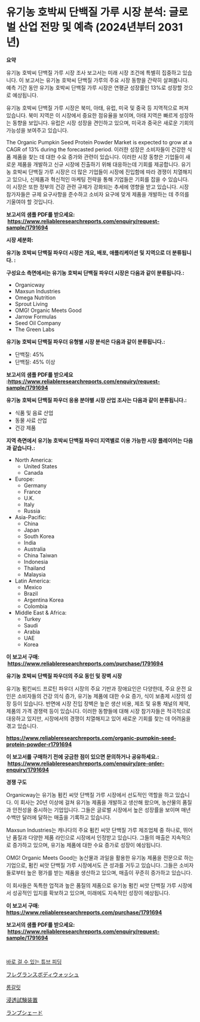 <p><h1>유기농 호박씨 단백질 가루 시장 분석: 글로벌 산업 전망 및 예측 (2024년부터 2031년)</h1></p><p><strong>요약</strong></p>
<p><p>유기농 호박씨 단백질 가루 시장 조사 보고서는 미래 시장 조건에 특별히 집중하고 있습니다. 이 보고서는 유기농 호박씨 단백질 가루의 주요 시장 동향을 간략히 살펴봅니다. 예측 기간 동안 유기농 호박씨 단백질 가루 시장은 연평균 성장률인 13%로 성장할 것으로 예상됩니다. </p><p>유기농 호박씨 단백질 가루 시장은 북미, 아태, 유럽, 미국 및 중국 등 지역적으로 퍼져 있습니다. 북미 지역은 이 시장에서 중요한 점유율을 보이며, 아태 지역은 빠르게 성장하는 동향을 보입니다. 유럽은 시장 성장을 견인하고 있으며, 미국과 중국은 새로운 기회의 가능성을 보여주고 있습니다.</p><p>The Organic Pumpkin Seed Protein Powder Market is expected to grow at a CAGR of 13% during the forecasted period. 이러한 성장은 소비자들이 건강한 식품 제품을 찾는 데 대한 수요 증가와 관련이 있습니다. 이러한 시장 동향은 기업들이 새로운 제품을 개발하고 신규 시장에 진출하기 위해 대응하는데 기회를 제공합니다. 유기농 호박씨 단백질 가루 시장은 더 많은 기업들이 시장에 진입함에 따라 경쟁이 치열해지고 있으나, 신제품과 혁신적인 마케팅 전략을 통해 기업들은 기회를 잡을 수 있습니다. 이 시장은 또한 정부의 건강 관련 규제가 강화되는 추세에 영향을 받고 있습니다. 시장 참가자들은 규제 요구사항을 준수하고 소비자 요구에 맞게 제품을 개발하는 데 주의를 기울여야 할 것입니다.</p></p>
<p><strong>보고서의 샘플 PDF를 받으세요: &nbsp;<a href="https://www.reliableresearchreports.com/enquiry/request-sample/1791694">https://www.reliableresearchreports.com/enquiry/request-sample/1791694</a></strong></p>
<p><strong>시장 세분화:</strong></p>
<p><strong> 유기농 호박씨 단백질 파우더 시장은 개요, 배포, 애플리케이션 및 지역으로 더 분류됩니다. :</strong></p>
<p><strong>구성요소 측면에서는 유기농 호박씨 단백질 파우더 시장은 다음과 같이 분류됩니다.:</strong></p>
<p><ul><li>Organicway</li><li>Maxsun Industries</li><li>Omega Nutrition</li><li>Sprout Living</li><li>OMG! Organic Meets Good</li><li>Jarrow Formulas</li><li>Seed Oil Company</li><li>The Green Labs</li></ul></p>
<p><strong> 유기농 호박씨 단백질 파우더 유형별 시장 분석은 다음과 같이 분류됩니다.:</strong></p>
<p><ul><li>단백질: 45%</li><li>단백질: 45% 이상</li></ul></p>
<p><strong>보고서의 샘플 PDF를 받으세요 :<a href="https://www.reliableresearchreports.com/enquiry/request-sample/1791694">https://www.reliableresearchreports.com/enquiry/request-sample/1791694</a></strong></p>
<p><strong> 유기농 호박씨 단백질 파우더 응용 분야별 시장 산업 조사는 다음과 같이 분류됩니다.:</strong></p>
<p><ul><li>식품 및 음료 산업</li><li>동물 사료 산업</li><li>건강 제품</li></ul></p>
<p><strong>지역 측면에서 유기농 호박씨 단백질 파우더 지역별로 이용 가능한 시장 플레이어는 다음과 같습니다.:</strong></p>
<p><ul>
    <li>
        North America:
        <ul>
            <li>United States</li>
            <li>Canada</li>
        </ul>
    </li>
    <li>
        Europe:
        <ul>
            <li>Germany</li>
            <li>France</li>
            <li>U.K.</li>
            <li>Italy</li>
            <li>Russia</li>
        </ul>
    </li>
    <li>
        Asia-Pacific:
        <ul>
            <li>China</li>
            <li>Japan</li>
            <li>South Korea</li>
            <li>India</li>
            <li>Australia</li>
            <li>China Taiwan</li>
            <li>Indonesia</li>
            <li>Thailand</li>
            <li>Malaysia</li>
        </ul>
    </li>
    <li>
        Latin America:
        <ul>
            <li>Mexico</li>
            <li>Brazil</li>
            <li>Argentina Korea</li>
            <li>Colombia</li>
        </ul>
    </li>
    <li>
        Middle East & Africa:
        <ul>
            <li>Turkey</li>
            <li>Saudi</li>
            <li>Arabia</li>
            <li>UAE</li>
            <li>Korea</li>
        </ul>
    </li>
    </ul></p>
<p><strong>이 보고서 구매: &nbsp;<a href="https://www.reliableresearchreports.com/purchase/1791694">https://www.reliableresearchreports.com/purchase/1791694</a></strong></p>
<p><strong>유기농 호박씨 단백질 파우더의 주요 동인 및 장벽 시장</strong></p>
<p><p>유기농 펌킨씨드 프로틴 파우더 시장의 주요 기반과 장애요인은 다양한데, 주요 운전 요인은 소비자들의 건강 의식 증가, 유기농 제품에 대한 수요 증가, 식이 보충제 시장의 성장 등이 있습니다. 반면에 시장 진입 장벽은 높은 생산 비용, 제조 및 유통 채널의 제약, 제품의 가격 경쟁력 등이 있습니다. 이러한 동향들에 대해 시장 참가자들은 적극적으로 대응하고 있지만, 시장에서의 경쟁이 치열해지고 있어 새로운 기회를 찾는 데 어려움을 겪고 있습니다.</p></p>
<p><strong><a href="https://www.reliableresearchreports.com/organic-pumpkin-seed-protein-powder-r1791694">https://www.reliableresearchreports.com/organic-pumpkin-seed-protein-powder-r1791694</a></strong></p>
<p><strong>이 보고서를 구매하기 전에 궁금한 점이 있으면 문의하거나 공유하세요.: &nbsp;<a href="https://www.reliableresearchreports.com/enquiry/pre-order-enquiry/1791694">https://www.reliableresearchreports.com/enquiry/pre-order-enquiry/1791694</a></strong></p>
<p><strong>경쟁 구도</strong></p>
<p><p>Organicway는 유기농 펌킨 씨앗 단백질 가루 시장에서 선도적인 역할을 하고 있습니다. 이 회사는 20년 이상에 걸쳐 유기농 제품을 개발하고 생산해 왔으며, 농산물의 품질과 안전성을 중시하는 기업입니다. 그들은 글로벌 시장에서 높은 성장률을 보이며 매년 수백만 달러에 달하는 매출을 기록하고 있습니다.</p><p>Maxsun Industries는 캐나다의 주요 펌킨 씨앗 단백질 가루 제조업체 중 하나로, 뛰어난 품질과 다양한 제품 라인으로 시장에서 인정받고 있습니다. 그들의 매출은 지속적으로 증가하고 있으며, 유기농 제품에 대한 수요 증가로 성장이 예상됩니다.</p><p>OMG! Organic Meets Good는 농산물과 과일을 활용한 유기농 제품을 전문으로 하는 기업으로, 펌킨 씨앗 단백질 가루 시장에서도 큰 성과를 거두고 있습니다. 그들은 소비자들로부터 높은 평가를 받는 제품을 생산하고 있으며, 매출이 꾸준히 증가하고 있습니다.</p><p>이 회사들은 독특한 업적과 높은 품질의 제품으로 유기농 펌킨 씨앗 단백질 가루 시장에서 성공적인 입지를 확보하고 있으며, 미래에도 지속적인 성장이 예상됩니다.</p></p>
<p><strong>이 보고서 구매: &nbsp; <a href="https://www.reliableresearchreports.com/purchase/1791694">https://www.reliableresearchreports.com/purchase/1791694</a></strong></p>
<p><strong>보고서의 샘플 PDF를 받으세요: &nbsp;<a href="https://www.reliableresearchreports.com/enquiry/request-sample/1791694">https://www.reliableresearchreports.com/enquiry/request-sample/1791694</a></strong><strong></strong></p>
<p>&nbsp;</p>
<p><p><a href="https://medium.com/@francescaove76856/2031%EB%85%84%EA%B9%8C%EC%A7%80-%EC%98%88%EC%83%81%EB%90%9C-ready-to-hang-tube-feeding-%EC%8B%9C%EC%9E%A5-%EB%8F%99%ED%96%A5-%EB%B0%8F-%EC%8B%9C%EC%9E%A5-%EB%B6%84%EC%84%9D-536776570845">바로 걸 수 있는 튜브 피딩</a></p><p><a href="https://medium.com/@jackrichards5445/%E9%A6%99%E3%82%8A%E3%83%9C%E3%83%87%E3%82%A3%E3%82%A6%E3%82%A9%E3%83%83%E3%82%B7%E3%83%A5%E5%B8%82%E5%A0%B4%E3%83%AC%E3%83%9D%E3%83%BC%E3%83%88%E3%81%AF-%E3%81%93%E3%81%AE%E5%B8%82%E5%A0%B4%E3%81%AE%E6%9C%80%E6%96%B0%E3%83%88%E3%83%AC%E3%83%B3%E3%83%89%E3%81%A8%E6%88%90%E9%95%B7%E6%A9%9F%E4%BC%9A%E3%82%92%E6%98%8E%E3%82%89%E3%81%8B%E3%81%AB%E3%81%97%E3%81%A6%E3%81%84%E3%81%BE%E3%81%99-38308225439c">フレグランスボディウォッシュ</a></p><p><a href="https://github.com/crfsywufhm81415/Market-Research-Report-List-1/blob/main/478057222026.md">롱갈릿</a></p><p><a href="https://medium.com/@nayelibosco2023/%E3%83%87%E3%82%B3%E3%83%BC%E3%83%87%E3%82%A3%E3%83%B3%E3%82%B0%E6%B5%B8%E9%80%8F%E3%83%86%E3%82%B9%E3%83%88%E8%A3%85%E7%BD%AE%E5%B8%82%E5%A0%B4%E3%83%A1%E3%83%88%E3%83%AA%E3%82%AF%E3%82%B9-%E5%B8%82%E5%A0%B4%E3%82%B7%E3%82%A7%E3%82%A2-%E3%83%88%E3%83%AC%E3%83%B3%E3%83%89-%E6%88%90%E9%95%B7%E3%83%91%E3%82%BF%E3%83%BC%E3%83%B3-ba2f2b19e3ff">浸透試験装置</a></p><p><a href="https://github.com/zekaoe592392/Market-Research-Report-List-1/blob/main/136836324127.md">ランプシェード</a></p></p>
